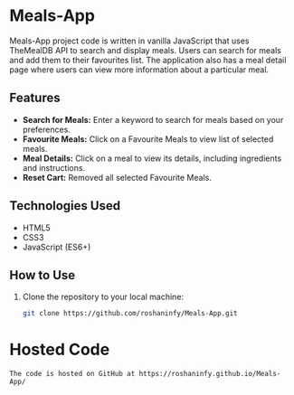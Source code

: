 # Meals-App
Meals-App project code is written in vanilla JavaScript that uses TheMealDB API to search and display meals. Users can search for meals and add them  to their favourites list. The application also has a meal detail page where users can view more information about a particular meal.

## Features

- **Search for Meals:** Enter a keyword to search for meals based on your preferences.
- **Favourite Meals:** Click on a Favourite Meals to view list of selected meals.
- **Meal Details:** Click on a meal to view its details, including ingredients and instructions.
- **Reset Cart:** Removed all selected Favourite Meals.


## Technologies Used

- HTML5
- CSS3
- JavaScript (ES6+)

## How to Use

1. Clone the repository to your local machine:

   ```bash
   git clone https://github.com/roshaninfy/Meals-App.git

# Hosted Code
    The code is hosted on GitHub at https://roshaninfy.github.io/Meals-App/